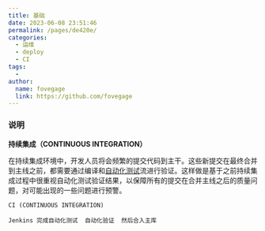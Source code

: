 ```yaml
---
title: 基础
date: 2023-06-08 23:51:46
permalink: /pages/de420e/
categories:
  - 运维
  - deploy
  - CI
tags:
  - 
author: 
  name: fovegage
  link: https://github.com/fovegage
---
```

### 说明
**持续集成（CONTINUOUS INTEGRATION）**

在持续集成环境中，开发人员将会频繁的提交代码到主干。这些新提交在最终合并到主线之前，都需要通过编译和[自动化测试](https://so.csdn.net/so/search?q=%E8%87%AA%E5%8A%A8%E5%8C%96%E6%B5%8B%E8%AF%95&spm=1001.2101.3001.7020)流进行验证。这样做是基于之前持续集成过程中很重视自动化测试验证结果，以保障所有的提交在合并主线之后的质量问题，对可能出现的一些问题进行预警。
```
CI (CONTINUOUS INTEGRATION)

Jenkins 完成自动化测试  自动化验证  然后合入主库
```